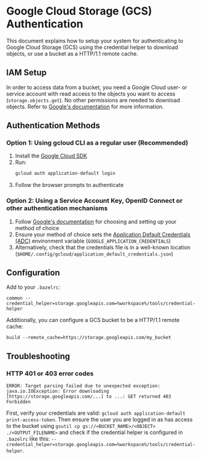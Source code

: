 # Google Cloud Storage (GCS) Authentication

This document explains how to setup your system for authenticating to Google Cloud Storage (GCS) using the credential helper to download objects, or use a bucket as a HTTP/1.1 remote cache.

## IAM Setup

In order to access data from a bucket, you need a Google Cloud user- or service account with read access to the objects you want to access (`storage.objects.get`). No other permissions are needed to download objects.
Refer to [Google's documentation][gcs-iam] for more information.


## Authentication Methods

### Option 1: Using gcloud CLI as a regular user (Recommended)

1. Install the [Google Cloud SDK][gcloud-install]
2. Run:
   ```bash
   gcloud auth application-default login
   ```
3. Follow the browser prompts to authenticate

### Option 2: Using a Service Account Key, OpenID Connect or other authentication mechanisms

1. Follow [Google's documentation][google-cloud-auth] for choosing and setting up your method of choice
2. Ensure your method of choice sets the [Application Default Credentials (ADC)][adc] environment variable (`GOOGLE_APPLICATION_CREDENTIALS`)
3. Alternatively, check that the credentials file is in a well-known location (`$HOME/.config/gcloud/application_default_credentials.json`)

## Configuration

Add to your `.bazelrc`:

```
common --credential_helper=storage.googleapis.com=%workspace%/tools/credential-helper
```

Additionally, you can configure a GCS bucket to be a HTTP/1.1 remote cache:

```
build --remote_cache=https://storage.googleapis.com/my_bucket
```

## Troubleshooting

### HTTP 401 or 403 error codes

```
ERROR: Target parsing failed due to unexpected exception: java.io.IOException: Error downloading [https://storage.googleapis.com/...] to ...: GET returned 403 Forbidden
```

First, verify your credentials are valid: `gcloud auth application-default print-access-token`.
Then ensure the user you are logged in as has access to the bucket using `gsutil cp gs://<BUCKET_NAME>/<OBJECT> ./<OUTPUT_FILENAME>` and check if the credential helper is configured in `.bazelrc` like this: `--credential_helper=storage.googleapis.com=%workspace%/tools/credential-helper`.

[adc]: https://cloud.google.com/docs/authentication/provide-credentials-adc
[api-explorer-objects-get]: https://cloud.google.com/storage/docs/json_api/v1/objects/get
[gcloud-install]: https://cloud.google.com/sdk/docs/install
[gcs-iam]: https://cloud.google.com/storage/docs/access-control/iam-permissions
[google-cloud-auth]: https://cloud.google.com/docs/authentication
